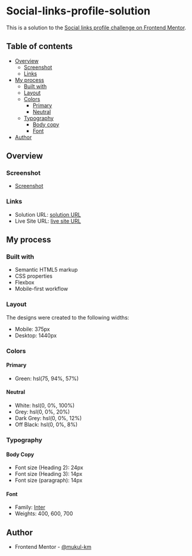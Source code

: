 # Social-links-profile-solution

This is a solution to the [Social links profile challenge on Frontend Mentor](https://www.frontendmentor.io/challenges/social-links-profile-UG32l9m6dQ).

## Table of contents

- [Overview](#overview)
  - [Screenshot](#screenshot)
  - [Links](#links)
- [My process](#my-process)
  - [Built with](#built-with)
  - [Layout](#layout)
  - [Colors](#colors)
    - [Primary](#primary)
    - [Neutral](#neutral)
  - [Typography](#typography)
    - [Body copy](#body-copy)
    - [Font](#fonts)
- [Author](#author)

## Overview

### Screenshot

- [Screenshot](images/Screenshot.png)

### Links

- Solution URL: [solution URL](https://github.com/mukul-km/Social_links_profile_solution)
- Live Site URL: [live site URL](https://mukul-km.github.io/Social-links-profile-solution/)

## My process

### Built with

- Semantic HTML5 markup
- CSS properties
- Flexbox
- Mobile-first workflow

### Layout

The designs were created to the following widths:

- Mobile: 375px
- Desktop: 1440px

### Colors

#### Primary

- Green: hsl(75, 94%, 57%)

#### Neutral

- White: hsl(0, 0%, 100%)
- Grey: hsl(0, 0%, 20%)
- Dark Grey: hsl(0, 0%, 12%)
- Off Black: hsl(0, 0%, 8%)

### Typography

#### Body Copy

- Font size (Heading 2): 24px
- Font size (Heading 3): 14px
- Font size (paragraph): 14px

#### Font

- Family: [Inter](https://fonts.google.com/specimen/Inter)
- Weights: 400, 600, 700

## Author

- Frontend Mentor - [@mukul-km](https://www.frontendmentor.io/profile/mukul-km)

